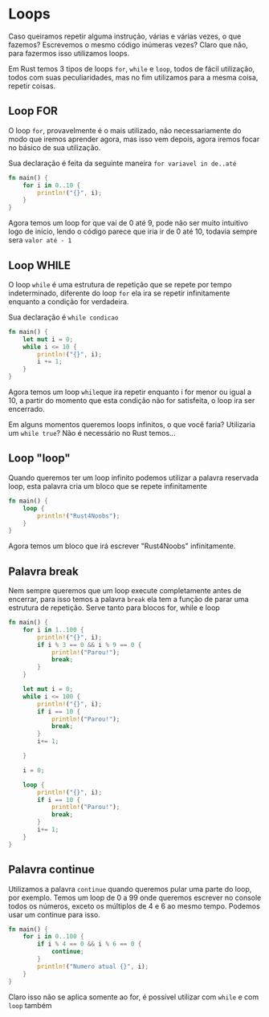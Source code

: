 # Loops

Caso queiramos repetir alguma instrução, várias e várias vezes, o que fazemos? Escrevemos o mesmo código inúmeras vezes? Claro que não, para fazermos isso utilizamos loops.

Em Rust temos 3 tipos de loops `for`, `while` e `loop`, todos de fácil utilização, todos com suas peculiaridades, mas no fim utilizamos para a mesma coisa, repetir coisas. 

## Loop FOR

O loop `for`, provavelmente é o mais utilizado, não necessariamente do modo que iremos aprender agora, mas isso vem depois, agora iremos focar no básico de sua utilização.

Sua declaração é feita da seguinte maneira `for variavel in de..até`

```rust
fn main() {
    for i in 0..10 {
        println!("{}", i);
    }
}
```

Agora temos um loop for que vai de 0 até 9, pode não ser muito intuitivo logo de início, lendo o código parece que iria ir de 0 até 10, todavia sempre sera `valor até - 1`

## Loop WHILE

O loop `while` é uma estrutura de repetição que se repete por tempo indeterminado, diferente do loop `for` ela ira se repetir infinitamente enquanto a condição for verdadeira.

Sua declaração é `while condicao`

```rust
fn main() {
    let mut i = 0;
    while i <= 10 {
        println!("{}", i);
        i += 1;
    }
}
```

Agora temos um loop `while`que ira repetir enquanto i for menor ou igual a 10, a partir do momento que esta condição não for satisfeita, o loop ira ser encerrado. 

Em alguns momentos queremos loops infinitos, o que você faria? Utilizaria um `while true`? Não é necessário no Rust temos...

## Loop "loop"

Quando queremos ter um loop infinito podemos utilizar a palavra reservada loop, esta palavra cria um bloco que se repete infinitamente

```rust
fn main() {
    loop {
        println!("Rust4Noobs");
    }
}
```

Agora temos um bloco que irá escrever "Rust4Noobs" infinitamente.

## Palavra break

Nem sempre queremos que um loop execute completamente antes de encerrar, para isso temos a palavra `break` ela tem a função de parar uma estrutura de repetição. Serve tanto para blocos for, while e loop

```rust
fn main() {
    for i in 1..100 {
        println!("{}", i);
        if i % 3 == 0 && i % 9 == 0 {
            println!("Parou!");
            break;
        }
    }

    let mut i = 0;
    while i <= 100 {
        println!("{}", i);
        if i == 10 {
            println!("Parou!");
            break;
        }
        i+= 1;

    }

    i = 0;

    loop {
        println!("{}", i);
        if i == 10 {
            println!("Parou!");
            break;
        }
        i+= 1;
    }
}
```

## Palavra continue

Utilizamos a palavra `continue` quando queremos pular uma parte do loop, por exemplo. Temos um loop de 0 a 99 onde queremos escrever no console todos os números, exceto os múltiplos de 4 e 6 ao mesmo tempo. Podemos usar um continue para isso.

```rust
fn main() {
    for i in 0..100 {
        if i % 4 == 0 && i % 6 == 0 {
            continue;
        }
        println!("Numero atual {}", i);
    }
}
```

Claro isso não se aplica somente ao for, é possível utilizar com `while` e com `loop` também